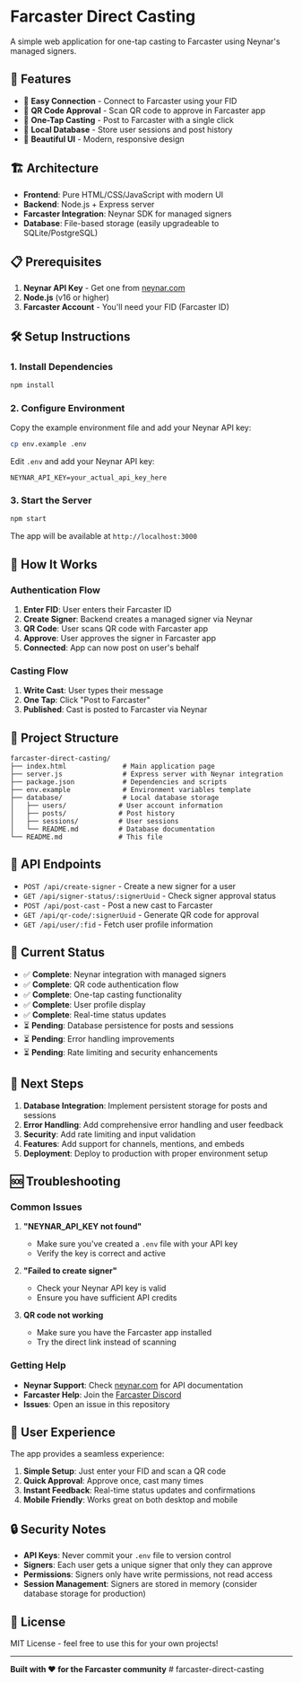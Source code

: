 # Farcaster Direct Casting

A simple web application for one-tap casting to Farcaster using Neynar's managed signers.

## 🚀 Features

- 🔗 **Easy Connection** - Connect to Farcaster using your FID
- 📱 **QR Code Approval** - Scan QR code to approve in Farcaster app
- 📝 **One-Tap Casting** - Post to Farcaster with a single click
- 💾 **Local Database** - Store user sessions and post history
- 🎨 **Beautiful UI** - Modern, responsive design

## 🏗️ Architecture

- **Frontend**: Pure HTML/CSS/JavaScript with modern UI
- **Backend**: Node.js + Express server
- **Farcaster Integration**: Neynar SDK for managed signers
- **Database**: File-based storage (easily upgradeable to SQLite/PostgreSQL)

## 📋 Prerequisites

1. **Neynar API Key** - Get one from [neynar.com](https://neynar.com)
2. **Node.js** (v16 or higher)
3. **Farcaster Account** - You'll need your FID (Farcaster ID)

## 🛠️ Setup Instructions

### 1. Install Dependencies

```bash
npm install
```

### 2. Configure Environment

Copy the example environment file and add your Neynar API key:

```bash
cp env.example .env
```

Edit `.env` and add your Neynar API key:
```env
NEYNAR_API_KEY=your_actual_api_key_here
```

### 3. Start the Server

```bash
npm start
```

The app will be available at `http://localhost:3000`

## 🔐 How It Works

### Authentication Flow

1. **Enter FID**: User enters their Farcaster ID
2. **Create Signer**: Backend creates a managed signer via Neynar
3. **QR Code**: User scans QR code with Farcaster app
4. **Approve**: User approves the signer in Farcaster app
5. **Connected**: App can now post on user's behalf

### Casting Flow

1. **Write Cast**: User types their message
2. **One Tap**: Click "Post to Farcaster"
3. **Published**: Cast is posted to Farcaster via Neynar

## 📁 Project Structure

```
farcaster-direct-casting/
├── index.html              # Main application page
├── server.js               # Express server with Neynar integration
├── package.json            # Dependencies and scripts
├── env.example             # Environment variables template
├── database/               # Local database storage
│   ├── users/             # User account information
│   ├── posts/             # Post history
│   ├── sessions/          # User sessions
│   └── README.md          # Database documentation
└── README.md              # This file
```

## 🔧 API Endpoints

- `POST /api/create-signer` - Create a new signer for a user
- `GET /api/signer-status/:signerUuid` - Check signer approval status
- `POST /api/post-cast` - Post a new cast to Farcaster
- `GET /api/qr-code/:signerUuid` - Generate QR code for approval
- `GET /api/user/:fid` - Fetch user profile information

## 🎯 Current Status

- ✅ **Complete**: Neynar integration with managed signers
- ✅ **Complete**: QR code authentication flow
- ✅ **Complete**: One-tap casting functionality
- ✅ **Complete**: User profile display
- ✅ **Complete**: Real-time status updates
- ⏳ **Pending**: Database persistence for posts and sessions
- ⏳ **Pending**: Error handling improvements
- ⏳ **Pending**: Rate limiting and security enhancements

## 🚀 Next Steps

1. **Database Integration**: Implement persistent storage for posts and sessions
2. **Error Handling**: Add comprehensive error handling and user feedback
3. **Security**: Add rate limiting and input validation
4. **Features**: Add support for channels, mentions, and embeds
5. **Deployment**: Deploy to production with proper environment setup

## 🆘 Troubleshooting

### Common Issues

1. **"NEYNAR_API_KEY not found"**
   - Make sure you've created a `.env` file with your API key
   - Verify the key is correct and active

2. **"Failed to create signer"**
   - Check your Neynar API key is valid
   - Ensure you have sufficient API credits

3. **QR code not working**
   - Make sure you have the Farcaster app installed
   - Try the direct link instead of scanning

### Getting Help

- **Neynar Support**: Check [neynar.com](https://neynar.com) for API documentation
- **Farcaster Help**: Join the [Farcaster Discord](https://discord.gg/farcaster)
- **Issues**: Open an issue in this repository

## 📱 User Experience

The app provides a seamless experience:

1. **Simple Setup**: Just enter your FID and scan a QR code
2. **Quick Approval**: Approve once, cast many times
3. **Instant Feedback**: Real-time status updates and confirmations
4. **Mobile Friendly**: Works great on both desktop and mobile

## 🔒 Security Notes

- **API Keys**: Never commit your `.env` file to version control
- **Signers**: Each user gets a unique signer that only they can approve
- **Permissions**: Signers only have write permissions, not read access
- **Session Management**: Signers are stored in memory (consider database storage for production)

## 📄 License

MIT License - feel free to use this for your own projects!

---

**Built with ❤️ for the Farcaster community** # farcaster-direct-casting
